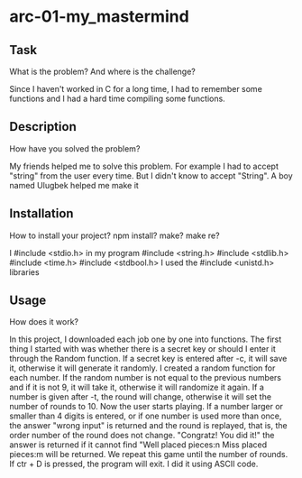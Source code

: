 # arc-01-my_mastermind


## Task
What is the problem? And where is the challenge?

Since I haven't worked in C for a long time, I had to remember some functions and I had a hard time compiling some functions.

## Description
How have you solved the problem?

My friends helped me to solve this problem. For example I had to accept "string" from the user every time. But I didn't know to accept "String". A boy named Ulugbek helped me make it

## Installation
How to install your project? npm install? make? make re?

I #include <stdio.h> in my program #include <string.h> #include <stdlib.h> #include <time.h> #include <stdbool.h> I used the #include <unistd.h> libraries

## Usage
How does it work?

In this project, I downloaded each job one by one into functions. The first thing I started with was whether there is a secret key or should I enter it through the Random function. If a secret key is entered after -c, it will save it, otherwise it will generate it randomly. I created a random function for each number. If the random number is not equal to the previous numbers and if it is not 9, it will take it, otherwise it will randomize it again. If a number is given after -t, the round will change, otherwise it will set the number of rounds to 10. Now the user starts playing. If a number larger or smaller than 4 digits is entered, or if one number is used more than once, the answer "wrong input" is returned and the round is replayed, that is, the order number of the round does not change. "Congratz! You did it!" the answer is returned if it cannot find "Well placed pieces:n
 Miss placed pieces:m will be returned. We repeat this game until the number of rounds. If ctr + D is pressed, the program will exit. I did it using ASCII code.

